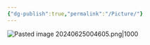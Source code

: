 ```yaml
---
{"dg-publish":true,"permalink":"/Picture/"}
---
```


![Pasted image 20240625004605.png|1000](/img/user/Pasted%20image%2020240625004605.png)